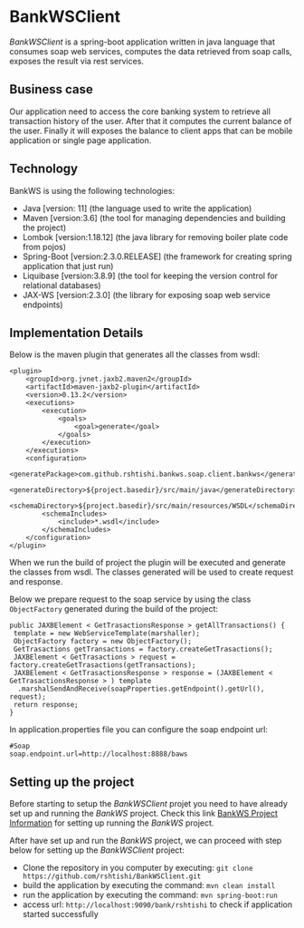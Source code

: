 # BankWSClient

*BankWSClient* is a spring-boot application written in java language that consumes soap web services, computes the data retrieved 
from soap calls, exposes the result via rest services.

## Business case

Our application need to access the core banking system to retrieve all transaction history of the user. After that it computes the
current balance of the user. Finally it will exposes the balance to client apps that can be mobile application or single page application.

## Technology

BankWS is using the following technologies:
- Java [version: 11] (the language used to write the application)
- Maven [version:3.6] (the tool for managing dependencies and building the project) 
- Lombok [version:1.18.12] (the java library for removing boiler plate code from pojos)
- Spring-Boot [version:2.3.0.RELEASE] (the framework for creating spring application that just run)
- Liquibase [version:3.8.9] (the tool for keeping the version control for relational databases)
- JAX-WS [version:2.3.0] (the library for exposing soap web service endpoints)

## Implementation Details

Below is the maven plugin that generates all the classes from wsdl:

```	
<plugin>
    <groupId>org.jvnet.jaxb2.maven2</groupId>
    <artifactId>maven-jaxb2-plugin</artifactId>
    <version>0.13.2</version>
    <executions>
        <execution>
            <goals>
                <goal>generate</goal>
            </goals>
        </execution>
    </executions>
    <configuration>
        <generatePackage>com.github.rshtishi.bankws.soap.client.bankws</generatePackage>
        <generateDirectory>${project.basedir}/src/main/java</generateDirectory>
        <schemaDirectory>${project.basedir}/src/main/resources/WSDL</schemaDirectory>
        <schemaIncludes>
            <include>*.wsdl</include>
        </schemaIncludes>
    </configuration>
</plugin>
```
When we run the build of project the plugin will be executed and generate the classes from wsdl. The classes generated will
be used to create request and response.

Below we prepare request to the soap service by using the class ```ObjectFactory``` generated during the build of the project:
```
public JAXBElement < GetTrasactionsResponse > getAllTransactions() {
 template = new WebServiceTemplate(marshaller);
 ObjectFactory factory = new ObjectFactory();
 GetTrasactions getTransactions = factory.createGetTrasactions();
 JAXBElement < GetTrasactions > request = factory.createGetTrasactions(getTransactions);
 JAXBElement < GetTrasactionsResponse > response = (JAXBElement < GetTrasactionsResponse > ) template
  .marshalSendAndReceive(soapProperties.getEndpoint().getUrl(), request);
 return response;
}
```

In application.properties file you can configure the soap endpoint url:
```
#Soap
soap.endpoint.url=http://localhost:8888/baws
```

## Setting up the project

Before starting to setup the *BankWSClient* projet you need to have already set up and running the *BankWS* project. 
Check this link [BankWS Project Information](https://github.com/rshtishi/BankWS/blob/master/README.md) for setting up 
running the *BankWS* project.

After have set up and run the *BankWS* project, we can proceed with step below  for setting up the *BankWSClient* project:

- Clone the repository in you computer by executing: ```git clone https://github.com/rshtishi/BankWSClient.git```
- build the application by executing the command: ```mvn clean install```
- run the application by executing the command: ```mvn spring-boot:run```
- access url: ```http://localhost:9090/bank/rshtishi``` to check if application started successfully
